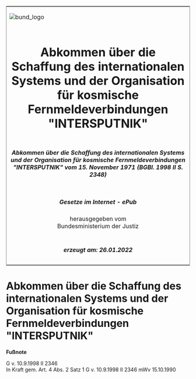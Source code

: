 <span id="DECKBLATT.html"></span>

<table border="0" frame="border" width="100%">

<tr valign="top">

<td align="left">

![bund\_logo](BfJ_2021_Web_de_de.gif)

</td>

<td align="right">

 

</td>

</tr>

<tr align="center" valign="middle">

<td colspan="2">

# Abkommen über die Schaffung des internationalen Systems und der Organisation für kosmische Fernmeldeverbindungen "INTERSPUTNIK"

</td>

</tr>

<tr align="center" valign="middle">

<td colspan="2">

##### Abkommen über die Schaffung des internationalen Systems und der Organisation für kosmische Fernmeldeverbindungen "INTERSPUTNIK" vom 15. November 1971 (BGBl. 1998 II S. 2348)

</td>

</tr>

<tr align="center" valign="middle">

<td colspan="2">

  
  

##### Gesetze im Internet - ePub  
  
herausgegeben vom  
Bundesministerium der Justiz

</td>

</tr>

<tr align="center" valign="bottom">

<td colspan="2">

  
  

##### erzeugt am: 26.01.2022

</td>

</tr>

</table>

<span id="BJNR234820998.html"></span>

# Abkommen über die Schaffung des internationalen Systems und der Organisation für kosmische Fernmeldeverbindungen "INTERSPUTNIK"

<div>

  
**Fußnote**

<div class="jnhtml">

<div>

<div class="jurAbsatz">

G v. 10.9.1998 II 2346  
In Kraft gem. Art. 4 Abs. 2 Satz 1 G v. 10.9.1998 II 2346 mWv 15.10.1990

</div>

</div>

</div>

</div>
